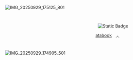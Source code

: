 ![IMG_20250929_175125_801](https://github.com/user-attachments/assets/13c40748-c4ec-48f9-bd0e-1445fc3388e0)


                                       
                                       
                                             ![Static Badge](https://img.shields.io/badge/963%2C377-%E0%BB%92?label=%E2%80%82%E2%80%82%E0%BB%92%E2%80%82%E2%80%82%E2%80%82%E2%80%82%E2%80%82%20&labelColor=414759&color=c1c0c0)


                                           [atabook](https://ivysolde.atabook.org)  ◞◟




                                                            




![IMG_20250929_174905_501](https://github.com/user-attachments/assets/734625fa-f79b-4a03-afa2-ce3921cd3386)

